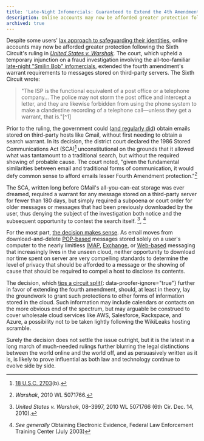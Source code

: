 ```yaml
---
title: 'Late-Night Infomercials: Guaranteed to Extend the 4th Amendment or Your Money Back'
description: Online accounts may now be afforded greater protection following the Sixth Circuit's ruling in United States v. Warshak. The court, upholding a temporary injunction on e-mail searches extended the fourth amendment's warrant requirements to messages stored on third-party servers.
archived: true
---
```


Despite some users' [lax approach to safeguarding their identities](http://blogs.wsj.com/digits/2010/12/13/the-top-50-gawker-media-passwords/), online accounts may now be afforded greater protection following the Sixth Circuit's ruling in *[United States v. Warshak](http://www.ca6.uscourts.gov/opinions.pdf/10a0377p-06.pdf).* The court, which upheld a temporary injunction on a fraud investigation involving the all-too-familiar [late-night "Smilin Bob" infomercials](http://blogs.forbes.com/kashmirhill/2010/12/15/your-email-now-warrants-greater-privacy-thanks-to-sex-pill-peddling-dude/), extended the fourth amendment's warrant requirements to messages stored on third-party servers. The Sixth Circuit wrote:

> "The ISP is the functional equivalent of a post office or a telephone company… The police may not storm the post office and intercept a letter, and they are likewise forbidden from using the phone system to make a clandestine recording of a telephone call—unless they get a warrant, that is."[^1]

Prior to the ruling, the government could ([and regularly did](http://www.google.com/transparencyreport/governmentrequests/)) obtain emails stored on third-party hosts like Gmail, without first needing to obtain a search warrant. In its decision, the district court declared the 1986 Stored Communications Act (SCA)[^2] unconstitutional on the grounds that it allowed what was tantamount to a traditional search, but without the required showing of probable cause. The court noted, "given the fundamental similarities between email and traditional forms of communication, it would defy common sense to afford emails lesser Fourth Amendment protection."[^3]

The SCA, written long before GMail's all-you-can-eat storage was ever dreamed, required a warrant for any message stored on a third-party server for fewer than 180 days, but simply required a subpoena or court order for older messages or messages that had been previously downloaded by the user, thus denying the subject of the investigation both notice and the subsequent opportunity to contest the search itself. [^4], [^5]

For the most part, [the decision makes sense](https://ben.balter.com/2010/10/10/does-every-cloud-have-a-silver-lining/ "Does Every Cloud Have a Silver Lining?"). As email moves from download-and-delete [POP-based](http://en.wikipedia.org/wiki/Post_Office_Protocol) messages stored solely on a user's computer to the nearly limitless [IMAP](http://en.wikipedia.org/wiki/Internet_Message_Access_Protocol), [Exchange](http://en.wikipedia.org/wiki/Microsoft_Exchange_Server), or [Web-based](http://en.wikipedia.org/wiki/Webmail) messaging that increasingly lives in the unseen cloud, neither opportunity to download nor time spent on server are very compelling standards to determine the level of privacy that should be afforded to a message or the showing of cause that should be required to compel a host to disclose its contents.

The decision, which [tips a circuit split](http://volokh.com/2010/12/14/sixth-circuit-rules-that-e-mail-protected-by-the-fourth-amendment-warrant-requirement/){: data-proofer-ignore="true"} further in favor of extending the fourth amendment, should, at least in theory, lay the groundwork to grant such protections to other forms of information stored in the cloud. Such information may include calendars or contacts on the more obvious end of the spectrum, but may arguable be construed to cover wholesale cloud services like AWS, Salesforce, Rackspace, and Azure, a possibility not to be taken lightly following the WikiLeaks hosting scramble.

Surely the decision does not settle the issue outright, but it is the latest in a long march of much-needed rulings further blurring the legal distinctions between the world online and the world off, and as persuasively written as it is, is likely to prove influential as both law and technology continue to evolve side by side.

[^4]: *United States v. Warshak*, 08–3997, 2010 WL 5071766 (6th Cir. Dec. 14, 2010).

[^2]: [18 U.S.C. 2703](http://www.law.cornell.edu/uscode/18/usc_sec_18_00002703----000-.html)(b).

[^3]: *Warshak*, 2010 WL 5071766.

[^5]: *See generally* Obtaining Electronic Evidence, Federal Law Enforcement Training Center (July 2003)
